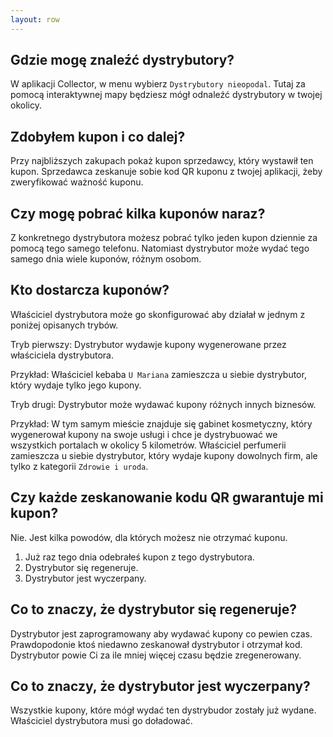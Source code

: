 ```yaml
---
layout: row 
---
```


## Gdzie mogę znaleźć dystrybutory?

W aplikacji Collector, w menu wybierz `Dystrybutory nieopodal`. Tutaj za pomocą interaktywnej mapy będziesz mógł
 odnaleźć dystrybutory w twojej okolicy. 
 
## Zdobyłem kupon i co dalej?

Przy najbliższych zakupach pokaż kupon sprzedawcy, który wystawił ten kupon.
Sprzedawca zeskanuje sobie kod QR kuponu z twojej aplikacji, żeby zweryfikować ważność kuponu.

## Czy mogę pobrać kilka kuponów naraz?

Z konkretnego dystrybutora możesz pobrać tylko jeden kupon dziennie za pomocą tego samego telefonu.
Natomiast dystrybutor może wydać tego samego dnia wiele kuponów, różnym osobom.

## Kto dostarcza kuponów?

Właściciel dystrybutora może go skonfigurować aby działał w jednym z poniżej opisanych trybów.

Tryb pierwszy: Dystrybutor wydawje kupony wygenerowane przez właściciela dystrybutora.

Przykład: Właściciel kebaba `U Mariana` zamieszcza u siebie dystrybutor, który wydaje tylko jego kupony.

Tryb drugi: Dystrybutor może wydawać kupony różnych innych biznesów.

Przykład: W tym samym mieście znajduje się gabinet kosmetyczny, który wygenerował kupony na swoje usługi i chce je
dystrybuować we wszystkich portalach w okolicy 5 kilometrów.
Właściciel perfumerii zamieszcza u siebie dystrybutor, który wydaje kupony dowolnych firm, ale tylko z kategorii
`Zdrowie i uroda`.

## Czy każde zeskanowanie kodu QR gwarantuje mi kupon?

Nie. Jest kilka powodów, dla których możesz nie otrzymać kuponu.

1. Już raz tego dnia odebrałeś kupon z tego dystrybutora.
1. Dystrybutor się regeneruje.
1. Dystrybutor jest wyczerpany. 

## Co to znaczy, że dystrybutor się regeneruje?

Dystrybutor jest zaprogramowany aby wydawać kupony co pewien czas. Prawdopodonie ktoś niedawno zeskanował dystrybutor
i otrzymał kod.
Dystrybutor powie Ci za ile mniej więcej czasu będzie zregenerowany.

## Co to znaczy, że dystrybutor jest wyczerpany?

Wszystkie kupony, które mógł wydać ten dystrybudor zostały już wydane. Właściciel dystrybutora musi go doładować.
